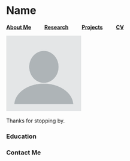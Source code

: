 # Name

[__About Me__](Home.md) &nbsp; &nbsp; &nbsp; &nbsp;  [__Research__](Research.md) &nbsp; &nbsp; &nbsp; &nbsp;    [__Projects__](Projects.md) &nbsp; &nbsp; &nbsp; &nbsp;   [__CV__](CV.md)   

<img src="/assets/images/test.png" width="200" /> 

Thanks for stopping by. 

### Education



### Contact Me









